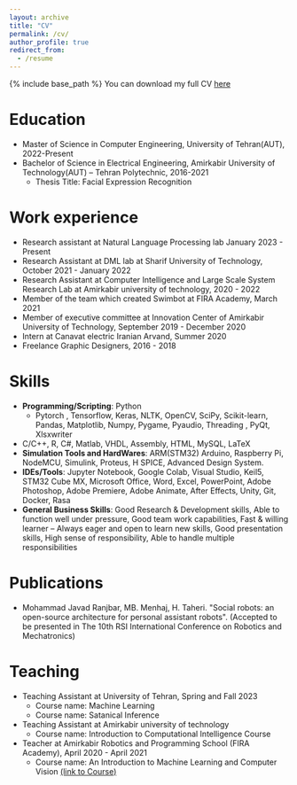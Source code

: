 ```yaml
---
layout: archive
title: "CV"
permalink: /cv/
author_profile: true
redirect_from:
  - /resume
---
```


{% include base_path %}
You can download my full CV <a href="https://github.com/MohammadJRanjbar/MohammadJRanjbar.github.io/raw/master/images/CV.pdf">here</a>

Education
======
* Master of Science in Computer Engineering, University of Tehran(AUT), 2022-Present
* Bachelor of Science in Electrical Engineering, Amirkabir University of Technology(AUT) – Tehran Polytechnic, 2016-2021
  *  Thesis Title: Facial Expression Recognition

Work experience
======
* Research assistant at Natural Language Processing lab January 2023 - Present
* Research Assistant at DML lab at Sharif University of Technology, October 2021 - January 2022
* Research Assistant at Computer Intelligence and Large Scale System Research Lab at Amirkabir university of technology, 2020 - 2022
* Member of the team which created Swimbot at FIRA Academy, March 2021
*  Member of executive committee at Innovation Center of Amirkabir University of Technology, September 2019 - December 2020
*  Intern at Canavat electric Iranian Arvand, Summer 2020
*  Freelance Graphic Designers, 2016 - 2018 

Skills
======
* **Programming/Scripting**: Python
  * Pytorch , Tensorflow, Keras, NLTK, OpenCV, SciPy, Scikit-learn, Pandas, Matplotlib, Numpy, Pygame, Pyaudio, Threading , PyQt, Xlsxwriter
* C/C++, R, C#, Matlab, VHDL, Assembly, HTML, MySQL, LaTeX
* **Simulation Tools and HardWares**: ARM(STM32) Arduino, Raspberry Pi, NodeMCU,  Simulink, Proteus, H SPICE, Advanced Design System.
* **IDEs/Tools**: Jupyter Notebook, Google Colab,  Visual Studio, Keil5, STM32 Cube MX, Microsoft Office, Word, Excel, PowerPoint, Adobe Photoshop, Adobe Premiere, Adobe Animate, After Effects, Unity, Git, Docker, Rasa
* **General Business Skills**: Good Research & Development skills, Able to function well under pressure, Good team work capabilities, Fast & willing learner – Always eager and open to learn new skills, Good presentation skills, High sense of responsibility, Able to handle multiple responsibilities

Publications
======
* Mohammad Javad Ranjbar, MB. Menhaj, H. Taheri. "Social robots: an open-source architecture for personal
assistant robots". (Accepted to be presented in The 10th RSI International Conference on Robotics and Mechatronics) 

Teaching
======
* Teaching Assistant at University of Tehran, Spring and Fall 2023
  * Course name: Machine Learning
  * Course name: Satanical Inference
* Teaching Assistant at Amirkabir university of technology
  * Course name:  Introduction to Computational Intelligence Course
* Teacher at Amirkabir Robotics and Programming School (FIRA Academy), April 2020 - April 2021
  * Course name: An Introduction to Machine Learning and Computer Vision [(link to Course)](https://github.com/MohammadJRanjbar/My-Machine-Learning-and-Computer-Vision-Course)
